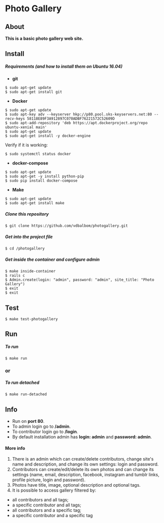 # Photo Gallery

## About

**This is a basic photo gallery web site.**

## Install

##### Requirements (and how to install them on **Ubuntu 16.04**)

- **git**
```shell
$ sudo apt-get update
$ sudo apt-get install git
```
- **Docker**
```shell
$ sudo apt-get update
$ sudo apt-key adv --keyserver hkp://p80.pool.sks-keyservers.net:80 --recv-keys 58118E89F3A912897C070ADBF76221572C52609D
$ sudo apt-add-repository 'deb https://apt.dockerproject.org/repo ubuntu-xenial main'
$ sudo apt-get update
$ sudo apt-get install -y docker-engine
```
Verify if it is working:
```shell
$ sudo systemctl status docker
```

- **docker-compose**
```
$ sudo apt-get update
$ sudo apt-get -y install python-pip
$ sudo pip install docker-compose
```

- **Make**
```
$ sudo apt-get update
$ sudo apt-get install make
```

##### Clone this repository
```
$ git clone https://github.com/vdbalbom/photogallery.git
```

##### Get into the project file
```
$ cd /photogallery
```

##### Get inside the container and configure admin
```
$ make inside-container
$ rails c
$ Admin.create(login: "admin", password: "admin", site_title: "Photo Gallery")
$ exit
$ exit
```

## Test
```
$ make test-photogallery
```

## Run

##### To run
```
$ make run
```

### or

##### To run detached
```
$ make run-detached
```

## Info

- Run on **port 80**.
- To admin login go to **/admin**.
- To contributor login go to **/login**.
- By default installation admin has **login: admin** and **password: admin**.

#### More info

1. There is an admin which can create/delete contributors, change site's name and description, and change its own settings: login and password.
2. Contributors can create/edit/delete its own photos and can change its settings (name, email, description, facebook, instagram and tumblr links, profile picture, login and password).
3. Photos have title, image, optional description and optional tags.
4. It is possible to access gallery filtered by:
  - all contributors and all tags;
  - a specific contributor and all tags;
  - all contributors and a specific tag;
  - a specific contributor and a specific tag

